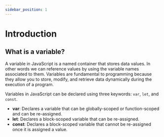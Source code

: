 ```yaml
---
sidebar_position: 1
---
```


# Introduction

## What is a variable?

A variable in JavaScript is a named container that stores data values. In other words we can reference values by using the variable names associated to them. Variables are fundamental to programming because they allow you to store, modify, and retrieve data dynamically during the execution of a program.

Variables in JavaScript can be declared using three keywords: `var`, `let`, and `const`.

- **var**: Declares a variable that can be globally-scoped or function-scoped and can be re-assigned.
- **let**: Declares a block-scoped variable that can be re-assigned.
- **const**: Declares a block-scoped variable that cannot be re-assigned once it is assigned a value.
